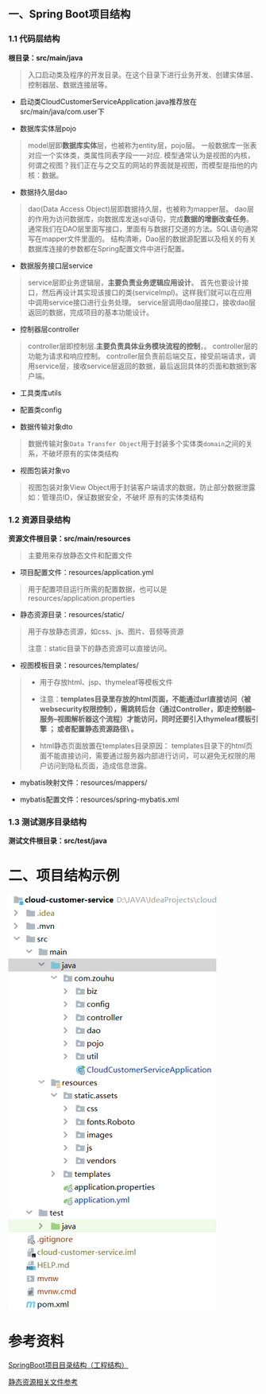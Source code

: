 ## 一、Spring Boot项目结构

### 1.1 代码层结构

**根目录：src/main/java**

> 入口启动类及程序的开发目录。在这个目录下进行业务开发、创建实体层、控制器层、数据连接层等。



- 启动类CloudCustomerServiceApplication.java推荐放在src/main/java/com.user下

- 数据库实体层pojo

> model层即**数据库实体**层，也被称为entity层，pojo层。
> 一般数据库一张表对应一个实体类，类属性同表字段一一对应.
> 模型通常认为是视图的内核，何谓之视图？我们正在与之交互的网站的界面就是视图，而模型是指他的内核：数据。

- 数据持久层dao

> dao(Data Access Object)层即数据持久层，也被称为mapper层。
> dao层的作用为访问数据库，向数据库发送sql语句，完成**数据的增删改查任务**。
> 通常我们在DAO层里面写接口，里面有与数据打交道的方法。SQL语句通常写在mapper文件里面的。
> 结构清晰，Dao层的数据源配置以及相关的有关数据库连接的参数都在Spring配置文件中进行配置。

- 数据服务接口层service

> service层即业务逻辑层，**主要负责业务逻辑应用设计**。
> 首先也要设计接口，然后再设计其实现该接口的类(serviceImpl)。这样我们就可以在应用中调用service接口进行业务处理。
> service层调用dao层接口，接收dao层返回的数据，完成项目的基本功能设计。

- 控制器层controller

> controller层即控制层.**主要负责具体业务模块流程的控制**，。
> controller层的功能为请求和响应控制。
> controller层负责前后端交互，接受前端请求，调用service层，接收service层返回的数据，最后返回具体的页面和数据到客户端。

- 工具类库utils

- 配置类config

- 数据传输对象dto

> 数据传输对象`Data Transfer Object`用于封装多个实体类`domain`之间的关系，不破坏原有的实体类结构

- 视图包装对象vo

>视图包装对象View Object用于封装客户端请求的数据，防止部分数据泄露如：管理员ID，保证数据安全，不破坏 原有的实体类结构



### 1.2 资源目录结构

**资源文件根目录：src/main/resources**

> 主要用来存放静态文件和配置文件



- 项目配置文件：resources/application.yml

> 用于配置项目运行所需的配置数据，也可以是resources/application.properties

- 静态资源目录：resources/static/

>  用于存放静态资源，如css、js、图片、音频等资源
>
>  注意：static目录下的静态资源可以直接访问。

- 视图模板目录：resources/templates/

>  - 用于存放html、jsp、thymeleaf等模板文件
>
>  - 注意：**templates目录里存放的html页面，不能通过url直接访问（被websecurity权限控制），需跳转后台（通过Controller，即走控制器–服务–视图解析器这个流程）才能访问，同时还要引入thymeleaf模板引擎  ； 或者配置静态资源路径\  。**
>
>  - html静态页面放置在templates目录原因：
>    templates目录下的html页面不能直接访问，需要通过服务器内部进行访问，可以避免无权限的用户访问到隐私页面，造成信息泄露。

- mybatis映射文件：resources/mappers/

- mybatis配置文件：resources/spring-mybatis.xml

### 1.3 测试测序目录结构

**测试文件根目录：src/test/java**



# 二、项目结构示例

![image-20210701110823227](images/image-20210701110823227.png)



# 参考资料

[SpringBoot项目目录结构（工程结构）](https://blog.csdn.net/qq_39615545/article/details/90172038)

[静态资源相关文件参考](https://blog.csdn.net/qq_34357018/article/details/109777607)



